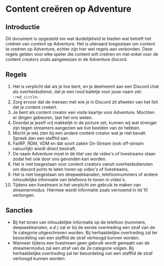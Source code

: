 # Content creëren op Adventure

## Introductie

Dit document is opgesteld om wat duidelijkheid te bieden wat betreft het creëren van content op Adventure. Het is uiteraard toegestaan om content te creëren op Adventure, echter zijn hier wel regels aan verbonden. Deze regels gelden voor elke speler die content wilt creëren en niet enkel voor de content creators zoals aangewezen in de Adventure discord.

## Regels

1. Het is verplicht dat als je live bent, en je deelneemt aan een Discord chat als overheidsdienst, dat je een rood balletje voor jouw naam zet: `:red_circle:`
2. Zorg ervoor dat de mensen met wie je in Discord zit afweten van het feit dat je content creëert.
3. Je bent als content creator een visite kaartje voor Adventure. Mochten er dingen gebeuren, laat het ons weten.
4. Doordat je jezelf vrij makkelijk in de picture zet, kunnen wij wat strenger zijn tegen streamers aangezien we live beelden van ze hebben.
5. Mocht je iets zien bij een andere content creator wat je niet bevalt. Spreek dan een stafflid aan.
6. FailRP, RDM, VDM en dat soort zaken On-Stream (ook off-stream natuurlijk) wordt direct bestraft.
7. De naam Adventure moet in de titel van de video's of livestreams staan zodat het ook door ons gevonden kan worden.
8. Het is niet toegestaan voor content creators vanuit overheidsdiensten om discord porto te laten horen op video's of livestreams.
9. Het is niet toegestaan om deepwebkanalen, telefoonnummers of andere inhoudelijke informatie van telefoons te tonen in video's.
10. Tijdens een livestream is het verplicht om gebruik te maken van streamermodus. Hiermee wordt informatie zoals vernoemd in lid 10 verborgen.  

## Sancties

* Bij het tonen van inhoudelijke informatie op de telefoon (nummers, deepwebkanalen, e.d.) zal er bij de eerste overtreding een straf van de 1e categorie uitgeschreven worden. Bij herhaaldelijke overtreding zal ter beoordeling van een stafflid de straf verhoogd kunnen worden.
* Wanneer tijdens een livestream geen gebruik wordt gemaakt van de streamermodus zal een straf van de 2e categorie volgen. Bij herhaaldelijke overtreding zal ter beoordeling van een stafflid de straf verhoogd kunnen worden.